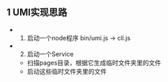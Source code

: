## 1 UMI实现思路
- 1. 启动一个node程序 bin/umi.js -> cli.js
- 2. 启动一个Service 
  - 扫描pages目录，根据它生成临时文件夹里的文件
  - 启动这些临时文件夹里的文件
